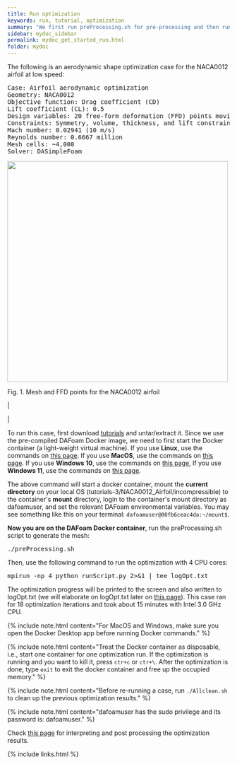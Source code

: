 ```yaml
---
title: Run optimization
keywords: run, tutorial, optimization
summary: "We first run preProcessing.sh for pre-processing and then run runScript.py for optimization."
sidebar: mydoc_sidebar
permalink: mydoc_get_started_run.html
folder: mydoc
---
```


The following is an aerodynamic shape optimization case for the NACA0012 airfoil at low speed:

<pre>
Case: Airfoil aerodynamic optimization 
Geometry: NACA0012
Objective function: Drag coefficient (CD)
Lift coefficient (CL): 0.5
Design variables: 20 free-form deformation (FFD) points moving in the y direction, one angle of attack
Constraints: Symmetry, volume, thickness, and lift constraints (total number: 34)
Mach number: 0.02941 (10 m/s)
Reynolds number: 0.6667 million
Mesh cells: ~4,000
Solver: DASimpleFoam
</pre>

<img src="{{ site.url }}{{ site.baseurl }}/images/tutorials/NACA0012_FFD.png" width="500" />

Fig. 1. Mesh and FFD points for the NACA0012 airfoil

|

|

To run this case, first download [tutorials](https://github.com/DAFoam/tutorials/archive/refs/heads/v3.tar.gz) and untar/extract it. Since we use the pre-compiled DAFoam Docker image, we need to first start the Docker container (a light-weight virtual machine). If you use **Linux**, use the commands on [this page](mydoc_get_started_start_docker_linux.html). If you use **MacOS**, use the commands on [this page](mydoc_get_started_start_docker_mac.html). If you use **Windows 10**, use the commands on [this page](mydoc_get_started_start_docker_windows10.html), If you use **Windows 11**, use the commands on [this page](mydoc_get_started_start_docker_windows11.html).

The above command will start a docker container, mount the **current directory** on your local OS (tutorials-3/NACA0012_Airfoil/incompressible) to the container's **mount** directory, login to the container's mount directory as dafoamuser, and set the relevant DAFoam environmental variables. You may see something like this on your terminal: `dafoamuser@00fb6ceac4da:~/mount$`. 

**Now you are on the DAFoam Docker container**, run the preProcessing.sh script to generate the mesh:

<pre>
./preProcessing.sh
</pre>

Then, use the following command to run the optimization with 4 CPU cores:

<pre>
mpirun -np 4 python runScript.py 2>&1 | tee logOpt.txt
</pre>

The optimization progress will be printed to the screen and also written to logOpt.txt (we will elaborate on logOpt.txt later on [this page](mydoc_get_started_runscript.html)). This case ran for 18 optimization iterations and took about 15 minutes with Intel 3.0 GHz CPU.

{% include note.html content="For MacOS and Windows, make sure you open the Docker Desktop app before running Docker commands." %}

{% include note.html content="Treat the Docker container as disposable, i.e., start one container for one optimization run. If the optimization is running and you want to kill it, press `ctr+c` or `ctr+\`. After the optimization is done, type `exit` to exit the docker container and free up the occupied memory." %}

{% include note.html content="Before re-running a case, run `./Allclean.sh` to clean up the previous optimization results." %}

{% include note.html content="dafoamuser has the sudo privilege and its password is: dafoamuser." %}

Check [this page](mydoc_get_started_post_processing.html) for interpreting and post processing the optimization results.

{% include links.html %}
